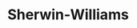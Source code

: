 ---
title: "Sherwin-Williams"
url: /washington/sherwin-williams-wisconsin-avenue-northwest/
shop: Farben
---